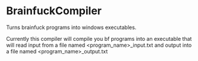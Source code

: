 # BrainfuckCompiler
 Turns brainfuck programs into windows executables.
 
 
 Currently this compiler will compile you bf programs into an executable that will read input from a file named <program_name>\_input.txt and output into a file named <program_name>\_output.txt
